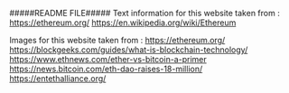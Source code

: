 #####README FILE#####
Text information for this website taken from :
  https://ethereum.org/
  https://en.wikipedia.org/wiki/Ethereum
  
Images for this website taken from :
  https://ethereum.org/
  https://blockgeeks.com/guides/what-is-blockchain-technology/
  https://www.ethnews.com/ether-vs-bitcoin-a-primer
  https://news.bitcoin.com/eth-dao-raises-18-million/
  https://entethalliance.org/
